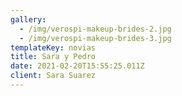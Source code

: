 ```yaml
---
gallery:
  - /img/verospi-makeup-brides-2.jpg
  - /img/verospi-makeup-brides-3.jpg
templateKey: novias
title: Sara y Pedro
date: 2021-02-20T15:55:25.011Z
client: Sara Suarez
---
```


